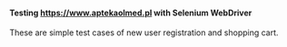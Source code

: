 #### Testing https://www.aptekaolmed.pl with Selenium WebDriver
These are simple test cases of new user registration and shopping cart.

